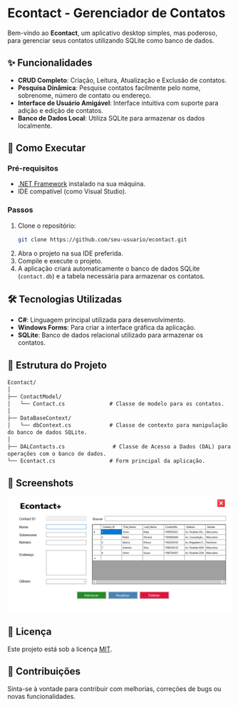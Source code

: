 # Econtact - Gerenciador de Contatos

Bem-vindo ao **Econtact**, um aplicativo desktop simples, mas poderoso, para gerenciar seus contatos utilizando SQLite como banco de dados. 

## ✨ Funcionalidades

- **CRUD Completo**: Criação, Leitura, Atualização e Exclusão de contatos.
- **Pesquisa Dinâmica**: Pesquise contatos facilmente pelo nome, sobrenome, número de contato ou endereço.
- **Interface de Usuário Amigável**: Interface intuitiva com suporte para adição e edição de contatos.
- **Banco de Dados Local**: Utiliza SQLite para armazenar os dados localmente.

## 🚀 Como Executar

### Pré-requisitos

- [.NET Framework](https://dotnet.microsoft.com/download/dotnet-framework) instalado na sua máquina.
- IDE compatível (como Visual Studio).

### Passos

1. Clone o repositório:
    ```bash
    git clone https://github.com/seu-usuario/econtact.git
    ```
2. Abra o projeto na sua IDE preferida.
3. Compile e execute o projeto.
4. A aplicação criará automaticamente o banco de dados SQLite (`contact.db`) e a tabela necessária para armazenar os contatos.

## 🛠️ Tecnologias Utilizadas

- **C#**: Linguagem principal utilizada para desenvolvimento.
- **Windows Forms**: Para criar a interface gráfica da aplicação.
- **SQLite**: Banco de dados relacional utilizado para armazenar os contatos.

## 📂 Estrutura do Projeto

```plaintext
Econtact/
│
├── ContactModel/
│   └── Contact.cs              # Classe de modelo para os contatos.
│
├── DataBaseContext/
│   └── dbContext.cs            # Classe de contexto para manipulação do banco de dados SQLite.
│
├── DALContacts.cs               # Classe de Acesso a Dados (DAL) para operações com o banco de dados.
└── Econtact.cs                 # Form principal da aplicação.
```

## 📸 Screenshots

![Tela Principal](Econtact/screenshot.png)

## 📝 Licença

Este projeto está sob a licença [MIT](https://opensource.org/licenses/MIT).


## 🤝 Contribuições

Sinta-se à vontade para contribuir com melhorias, correções de bugs ou novas funcionalidades.
